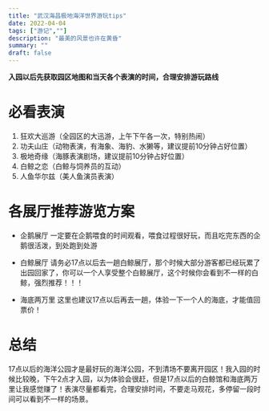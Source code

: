 ```yaml
---
title: "武汉海昌极地海洋世界游玩tips"
date: 2022-04-04
tags: ["游记",""]
description: "最美的风景也许在黄昏"
summary: ""
draft: false
---
```


**入园以后先获取园区地图和当天各个表演的时间，合理安排游玩路线**

# 必看表演 
1. 狂欢大巡游（全园区的大迅游，上午下午各一次，特别热闹） 
2. 功夫山庄（动物表演，有海象、海豹、水獭等，建议提前10分钟占好位置）  
3. 极地奇缘（海豚表演剧场，建议提前10分钟占好位置） 
4. 白鲸之恋（白鲸与饲养员的互动）
5. 人鱼华尔兹（美人鱼演员表演）

# 各展厅推荐游览方案
* 企鹅展厅 
一定要在企鹅喂食的时间观看，喂食过程很好玩，而且吃完东西的企鹅很活泼，到处跑到处游

* 白鲸展厅
请务必17点以后去一趟白鲸展厅，那个时候大部分游客都已经玩累了出园回家了，你可以一个人享受整个白鲸展厅，这个时候你会看到不一样的白鲸，强烈推荐！！！  

* 海底两万里
这里也建议17点以后再去一趟，体验一下一个人的海底，才能值回票价！

# 总结
17点以后的海洋公园才是最好玩的海洋公园，不到清场不要离开园区！我入园的时候比较晚，下午2点才入园，以为体验会很赶，但是17点以后的白鲸馆和海底两万里让我感觉赚了！表演尽量都看完，合理安排时间，不要走马观花，多停留一段时间可以看到不一样的场景。
